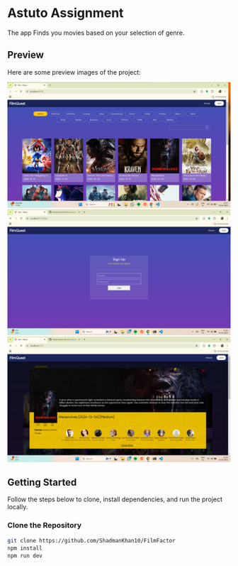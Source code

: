 # Astuto Assignment

The app Finds you movies based on your selection of genre.

## Preview

Here are some preview images of the project:

![Astuto Image 1](src/assets/filmFactor1.png)
![Astuto Image 2](src/assets/filmFactor2.png)
![Astuto Image 3](src/assets/filmFactor3.png)

## Getting Started

Follow the steps below to clone, install dependencies, and run the project locally.

### Clone the Repository

```sh
git clone https://github.com/ShadmanKhan10/FilmFactor
npm install
npm run dev
```
